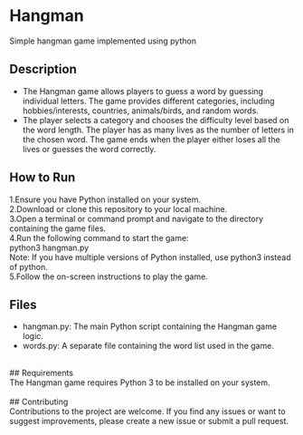 # Hangman
Simple hangman game implemented using python

## Description  
- The Hangman game allows players to guess a word by guessing individual letters. The game provides different categories, including hobbies/interests, countries, animals/birds, and random words.  
- The player selects a category and chooses the difficulty level based on the word length. The player has as many lives as the number of letters in the chosen word. The game ends when the player either loses all the lives or guesses the word correctly.
  
## How to Run  
1.Ensure you have Python installed on your system.  
2.Download or clone this repository to your local machine.<br>
3.Open a terminal or command prompt and navigate to the directory containing the game files.<br>
4.Run the following command to start the game:<br>
        python3 hangman.py<br>
Note: If you have multiple versions of Python installed, use python3 instead of python.<br>
5.Follow the on-screen instructions to play the game.<br>
  
## Files<br>
- hangman.py: The main Python script containing the Hangman game logic.<br>
- words.py: A separate file containing the word list used in the game.<br>
<br>
## Requirements<br>
The Hangman game requires Python 3 to be installed on your system.
<br>
<br>
## Contributing<br>
Contributions to the project are welcome. If you find any issues or want to suggest improvements, please create a new issue or submit a pull request.

